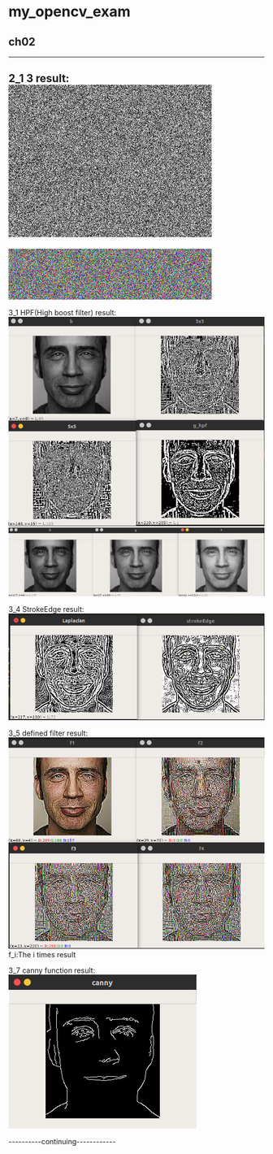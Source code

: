 # my_opencv_exam

## ch02
----------------------
2_1 3  result:
![random_gray](RandomGray.png)
-------------------
![random_gray](RandomColor.png)

3_1 HPF(High boost filter)
result:
![3_1_0](pics/3_1_0.png)
![3_1_1](pics/3_1_1.png)

3_4 StrokeEdge
result:
![3_4](pics/3_4.png)

3_5 defined filter
result:
![3_5](pics/3_5.png)
f_i:The i times result

3_7 canny function
result:
![3_7](pics/canny_016.png)

----------continuing------------


